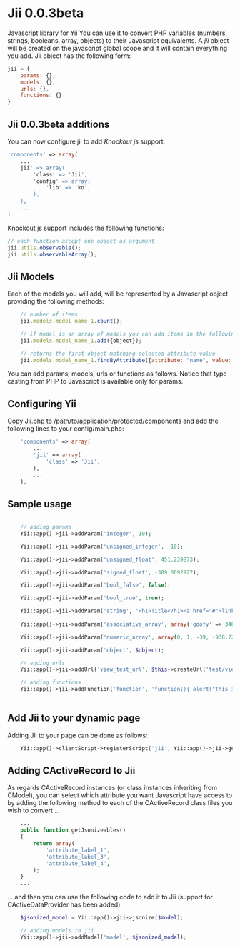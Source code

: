 Jii 0.0.3beta 
===============================
Javascript library for Yii
You can use it to convert PHP variables (numbers, strings, booleans, array, objects) to their Javascript equivalents.
A *jii* object will be created on the javascript global scope and it will contain everything you add.
Jii object has the following form:
```javascript
jii = {
    params: {},
    models: {},
    urls: {},
    functions: {}
}	
```
## Jii 0.0.3beta additions
You can now configure jii to add *Knockout js* support:
```php
'components' => array(
    ...
    jii' => array(
        'class' => 'Jii',
        'config' => array(
            'lib' => 'ko',
        ),
    ),
    ...
)
```
Knockout js support includes the following functions:
```javascript
// each function accept one object as argument
jii.utils.observable();
jii.utils.observableArray();
```

## Jii Models
Each of the models you will add, will be represented by a Javascript object providing the following methods:
```javascript
	// number of items
	jii.models.model_name_1.count();

	// if model is an array of models you can add items in the following way
	jii.models.model_name_1.add({object});

	// returns the first object matching selected attribute value
	jii.models.model_name_1.findByAttribute({attribute: "name", value: value});
```

You can add params, models, urls or functions as follows. Notice that type casting from PHP to Javascript is available only for params.
## Configuring Yii
Copy Jii.php to /path/to/application/protected/components and add the following lines to your config/main.php:
```php
    'components' => array(
        ...
	    'jii' => array(
		    'class' => 'Jii',
	    ),
        ...
    ),
```

## Sample usage
```php
	
	// adding params
	Yii::app()->jii->addParam('integer', 10);

	Yii::app()->jii->addParam('unsigned_integer', -10);

	Yii::app()->jii->addParam('unsigned_float', 451.239873);

	Yii::app()->jii->addParam('signed_float', -309.0092927);

	Yii::app()->jii->addParam('bool_false', false);

	Yii::app()->jii->addParam('bool_true', true);

	Yii::app()->jii->addParam('string', '<h1>Title</h1><a href="#">link</a>');
	
	Yii::app()->jii->addParam('associative_array', array('goofy' => 3409879, '+349287//' => '<a>link</a>'));

	Yii::app()->jii->addParam('numeric_array', array(0, 1, -39, -938.2223, '<a href="#">Test</a>', true));

	Yii::app()->jii->addParam('object', $object);

	// adding urls
	Yii::app()->jii->addUrl('view_test_url', $this->createUrl('test/view', array('id' => 1)));

	// adding functions
	Yii::app()->jii->addFunction('function', 'function(){ alert("This is an alert!"); }');
	
```
## Add Jii to your dynamic page
Adding Jii to your page can be done as follows:
```php
	Yii::app()->clientScript->registerScript('jii', Yii::app()->jii->getScript(), CClientScript::POS_END);
```

## Adding CActiveRecord to Jii
As regards CActiveRecord instances (or class instances inheriting from CModel), you can select which attribute you want Javascript have access to by adding the following method to each of the CActiveRecord class files you wish to convert ...

```php
	...
	public function getJsonizeables()
	{
		return array(
			'attribute_label_1',
			'attribute_label_3',
			'attribute_label_4',
		);
	}
	...
```
... and then you can use the following code to add it to Jii (support for CActiveDataProvider has been added):
```php
	$jsonized_model = Yii::app()->jii->jsonize($model);

	// adding models to jii
	Yii::app()->jii->addModel('model', $jsonized_model);
```
